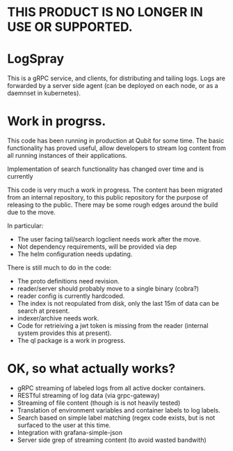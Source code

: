 # THIS PRODUCT IS NO LONGER IN USE OR SUPPORTED.

# LogSpray

This is a gRPC service, and clients, for distributing and
tailing logs. Logs are forwarded by a server side agent (can be
deployed on each node, or as a daemnset in kubernetes).

# Work in progrss.

This code has been running in production at Qubit for some time. The basic
functionality has proved useful, allow developers to stream log content from
all running instances of their applications.

Implementation of search functionality has changed over time and is currently

This code is very much a work in progress. The content has been migrated from
an internal repository, to this public repository for the purpose of releasing
to the public. There may be some rough edges around the build due to the move.

In particular:

- The user facing tail/search logclient needs work after the move.
- Not dependency requirements, will be provided via dep
- The helm configuration needs updating.

There is still much to do in the code:

- The proto definitions need revision.
- reader/server should probably move to a single binary (cobra?)
- reader config is currently hardcoded.
- The index is not reopulated from disk, only the last
  15m of data can be search at present.
- indexer/archive needs work.
- Code for retrieiving a jwt token is missing from the
  reader (internal system provides this at present).
- The ql package is a work in progress.

# OK, so what actually works?

- gRPC streaming of labeled logs from all active docker containers.
- RESTful streaming of log data (via grpc-gateway)
- Streaming of file content (though is is not heavily tested)
- Translation of environment variables and container labels to log labels.
- Search based on simple label matching (regex code exists, but is not
  surfaced to the user at this time.
- Integration with grafana-simple-json
- Server side grep of streaming content (to avoid wasted bandwith)

